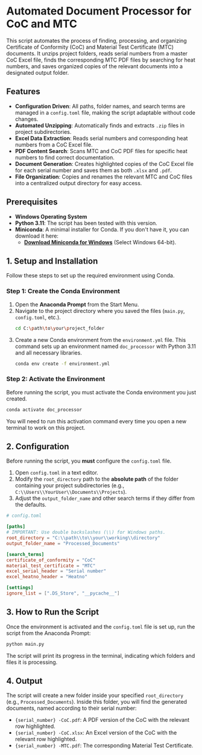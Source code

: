 # Automated Document Processor for CoC and MTC

This script automates the process of finding, processing, and organizing Certificate of Conformity (CoC) and Material Test Certificate (MTC) documents. It unzips project folders, reads serial numbers from a master CoC Excel file, finds the corresponding MTC PDF files by searching for heat numbers, and saves organized copies of the relevant documents into a designated output folder.

## Features

-   **Configuration Driven**: All paths, folder names, and search terms are managed in a `config.toml` file, making the script adaptable without code changes.
-   **Automated Unzipping**: Automatically finds and extracts `.zip` files in project subdirectories.
-   **Excel Data Extraction**: Reads serial numbers and corresponding heat numbers from a CoC Excel file.
-   **PDF Content Search**: Scans MTC and CoC PDF files for specific heat numbers to find correct documentation.
-   **Document Generation**: Creates highlighted copies of the CoC Excel file for each serial number and saves them as both `.xlsx` and `.pdf`.
-   **File Organization**: Copies and renames the relevant MTC and CoC files into a centralized output directory for easy access.

## Prerequisites

-   **Windows Operating System**
-   **Python 3.11**: The script has been tested with this version.
-   **Miniconda**: A minimal installer for Conda. If you don't have it, you can download it here:
    -   [**Download Miniconda for Windows**](https://docs.conda.io/en/latest/miniconda.html) (Select Windows 64-bit).

## 1. Setup and Installation

Follow these steps to set up the required environment using Conda.

### Step 1: Create the Conda Environment

1.  Open the **Anaconda Prompt** from the Start Menu.
2.  Navigate to the project directory where you saved the files (`main.py`, `config.toml`, etc.).
    ```bash
    cd C:\path\to\your\project_folder
    ```
3.  Create a new Conda environment from the `environment.yml` file. This command sets up an environment named `doc_processor` with Python 3.11 and all necessary libraries.
    ```bash
    conda env create -f environment.yml
    ```
   

### Step 2: Activate the Environment

Before running the script, you must activate the Conda environment you just created.

```bash
conda activate doc_processor
```

You will need to run this activation command every time you open a new terminal to work on this project.

## 2. Configuration

Before running the script, you **must** configure the `config.toml` file.

1.  Open `config.toml` in a text editor.
2.  Modify the `root_directory` path to the **absolute path** of the folder containing your project subdirectories (e.g., `C:\\Users\\YourUser\\Documents\\Projects`).
3.  Adjust the `output_folder_name` and other search terms if they differ from the defaults.

```toml
# config.toml

[paths]
# IMPORTANT: Use double backslashes (\\) for Windows paths.
root_directory = "C:\\path\\to\\your\\working\\directory"
output_folder_name = "Processed_Documents"

[search_terms]
certificate_of_conformity = "CoC"
material_test_certificate = "MTC"
excel_serial_header = "Serial number"
excel_heatno_header = "Heatno"

[settings]
ignore_list = [".DS_Store", "__pycache__"]
```

## 3. How to Run the Script

Once the environment is activated and the `config.toml` file is set up, run the script from the Anaconda Prompt:

```bash
python main.py
```

The script will print its progress in the terminal, indicating which folders and files it is processing.

## 4. Output

The script will create a new folder inside your specified `root_directory` (e.g., `Processed_Documents`). Inside this folder, you will find the generated documents, named according to their serial number:

-   `{serial_number} -CoC.pdf`: A PDF version of the CoC with the relevant row highlighted.
-   `{serial_number} -CoC.xlsx`: An Excel version of the CoC with the relevant row highlighted.
-   `{serial_number} -MTC.pdf`: The corresponding Material Test Certificate.

